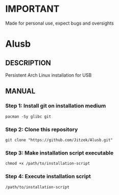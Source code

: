 # IMPORTANT
Made for personal use, expect bugs and oversights

# Alusb

## DESCRIPTION
Persistent Arch Linux installation for USB

## MANUAL
### Step 1: Install git on installation medium
`pacman -Sy glibc git`<br>

### Step 2: Clone this repository
`git clone "https://github.com/Jitzek/Alusb.git"`

### Step 3: Make installation script executable
`chmod +x /path/to/installation-script`

### Step 4: Execute installation script
`/path/to/installation-script`
